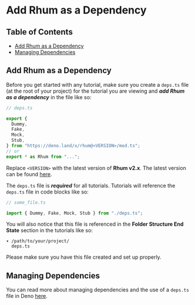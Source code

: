 # Add Rhum as a Dependency

## Table of Contents

- [Add Rhum as a Dependency](#add-rhum-as-a-dependency)
- [Managing Dependencies](#managing-dependencies)

## Add Rhum as a Dependency

Before you get started with any tutorial, make sure you create a `deps.ts` file
(at the root of your project) for the tutorial you are viewing and **_add Rhum
as a dependency_** in the file like so:

```typescript
// deps.ts

export {
  Dummy,
  Fake,
  Mock,
  Stub,
} from "https://deno.land/x/rhum@<VERSION>/mod.ts";
// or
export * as Rhum from "...";
```

Replace `<VERSION>` with the latest version of **Rhum v2.x**. The latest version
can be found [here](https://github.com/drashland/rhum/releases/latest).

The `deps.ts` file is **_required_** for all tutorials. Tutorials will reference
the `deps.ts` file in code blocks like so:

```typescript
// some_file.ts

import { Dummy, Fake, Mock, Stub } from "./deps.ts";
```

You will also notice that this file is referenced in the **Folder Structure End
State** section in the tutorials like so:

```text
▾ /path/to/your/project/
  deps.ts
```

Please make sure you have this file created and set up properly.

## Managing Dependencies

You can read more about managing dependencies and the use of a `deps.ts` file in
Deno [here](https://deno.land/manual/examples/manage_dependencies).
